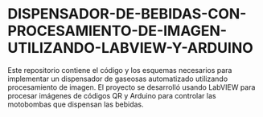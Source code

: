 # DISPENSADOR-DE-BEBIDAS-CON-PROCESAMIENTO-DE-IMAGEN-UTILIZANDO-LABVIEW-Y-ARDUINO
Este repositorio contiene el código y los esquemas necesarios para implementar un dispensador de gaseosas automatizado utilizando procesamiento de imagen. El proyecto se desarrolló usando LabVIEW para procesar imágenes de códigos QR y Arduino para controlar las motobombas que dispensan las bebidas.

